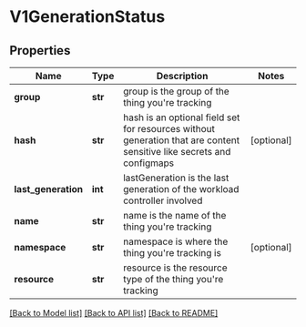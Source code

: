 # V1GenerationStatus

## Properties
Name | Type | Description | Notes
------------ | ------------- | ------------- | -------------
**group** | **str** | group is the group of the thing you&#39;re tracking | 
**hash** | **str** | hash is an optional field set for resources without generation that are content sensitive like secrets and configmaps | [optional] 
**last_generation** | **int** | lastGeneration is the last generation of the workload controller involved | 
**name** | **str** | name is the name of the thing you&#39;re tracking | 
**namespace** | **str** | namespace is where the thing you&#39;re tracking is | [optional] 
**resource** | **str** | resource is the resource type of the thing you&#39;re tracking | 

[[Back to Model list]](../README.md#documentation-for-models) [[Back to API list]](../README.md#documentation-for-api-endpoints) [[Back to README]](../README.md)


